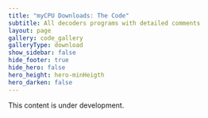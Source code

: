 ```yaml
---
title: "myCPU Downloads: The Code"
subtitle: All decoders programs with detailed comments
layout: page
gallery: code_gallery
galleryType: download
show_sidebar: false
hide_footer: true
hide_hero: false
hero_height: hero-minHeigth
hero_darken: false
---
```

This content is under development.



